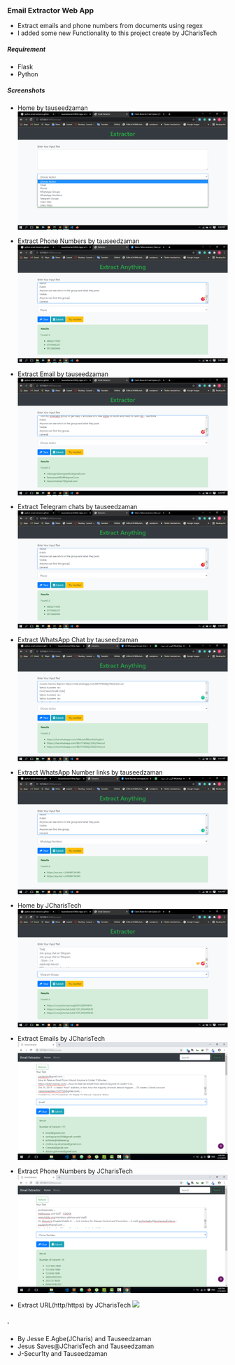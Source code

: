 ### Email Extractor Web App
+ Extract emails and phone numbers from documents using regex
+ I added some new Functionality to this project create by JCharisTech 
##### Requirement
+ Flask
+ Python

##### Screenshots
+ Home by tauseedzaman 
![](images/menu.png)

+ Extract Phone Numbers by tauseedzaman 
![](images/phone.png)

+ Extract Email by tauseedzaman 
![](images/emails.png)


+ Extract Telegram chats by tauseedzaman 
![](images/phone.png)

+ Extract WhatsApp Chat by tauseedzaman 
![](images/whatsapp_chat]t.png)

+ Extract WhatsApp Number links by tauseedzaman 
![](images/whatsapp_numbers.png)

+ Home by JCharisTech 
![](images/telagram_chat.png)

+ Extract Emails by JCharisTech 
![](images/emailextractor_email.png)

+ Extract Phone Numbers by JCharisTech 
![](images/emailextractor_phone.png)

+ Extract URL(http/https) by JCharisTech 
![](images/emailextractor_url.png)

##### .
+ By Jesse E.Agbe(JCharis) and Tauseedzaman
+ Jesus Saves@JCharisTech and Tauseedzaman
+ J-Secur1ty and Tauseedzaman
